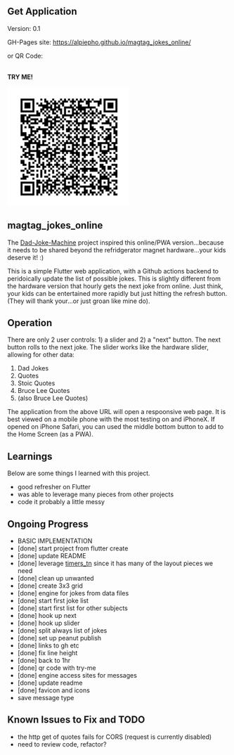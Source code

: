 ## Get Application
Version: 0.1

GH-Pages site: https://alpiepho.github.io/magtag_jokes_online/

or QR Code:

<br>
<b>TRY ME!</b>

![QR Code](./qr-code.png)



## magtag_jokes_online

The [Dad-Joke-Machine](https://github.com/alpiepho/magtag-jokes) project inspired this online/PWA version...because it needs to be shared beyond the refridgerator magnet hardware...your kids deserve it! :)

This is a simple Flutter web application, with a Github actions backend to peridoically update the list of possible jokes.  This is slightly different from the hardware version that hourly gets the next joke from online.  Just think, your kids can be entertained more rapidly but just hitting the refresh button. (They will thank your...or just groan like mine do).

## Operation
There are only 2 user controls: 1) a slider and 2) a "next" button.  The next button rolls to the next joke.  The slider works like the hardware slider, allowing for other data:
1. Dad Jokes
2. Quotes
3. Stoic Quotes
4. Bruce Lee Quotes
5. (also Bruce Lee Quotes)

The application from the above URL will open a respoonsive web page. It is best viewed on a mobile phone with the most testing on and iPhoneX. If opened on iPhone Safari, you can used the middle bottom button to add to the Home Screen (as a PWA).


## Learnings

Below are some things I learned with this project.
- good refresher on Flutter
- was able to leverage many pieces from other projects
- code it probably a little messy

## Ongoing Progress

- BASIC IMPLEMENTATION
- [done] start project from flutter create
- [done] update README
- [done] leverage [timers_tn](https://github.com/alpiepho/timers_tn) since it has many of the layout pieces we need
- [done] clean up unwanted
- [done] create 3x3 grid
- [done] engine for jokes from data files
- [done] start first joke list
- [done] start first list for other subjects
- [done] hook up next
- [done] hook up slider
- [done] split always list of jokes
- [done] set up peanut publish
- [done] links to gh etc
- [done] fix line height
- [done] back to 1hr
- [done] qr code with try-me
- [done] engine access sites for messages
- [done] update readme
- [done] favicon and icons
- save message type 


## Known Issues to Fix and TODO
- the http get of quotes fails for CORS (request is currently disabled)
- need to review code, refactor?

